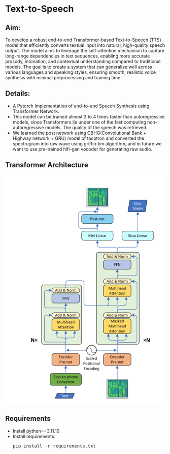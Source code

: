 # **Text-to-Speech**
<h2>Aim:</h2>
To develop a robust end-to-end Transformer-based Text-to-Speech (TTS) model that efficiently converts textual input into natural, high-quality speech output. The model aims to leverage the self-attention mechanism to capture long-range dependencies in text sequences, enabling more accurate prosody, intonation, and contextual understanding compared to traditional models. The goal is to create a system that can generalize well across various languages and speaking styles, ensuring smooth, realistic voice synthesis with minimal preprocessing and training time.

<h2>Details:</h2>
<ul>
  <li>A Pytorch Implementation of end-to-end Speech Synthesis using Transformer Network.</li>
  <li>This model can be trained almost 3 to 4 times faster than autoregressive models, since Transformers lie under one of the fast computing non-autoregressive models. The quality of the speech was retrieved.</li>
  <li>We learned the post network using CBHG(Convolutional Bank + Highway network + GRU) model of tacotron and converted the spectrogram into raw wave using griffin-lim algorithm, and in future we want to use pre-trained hifi-gan vocoder for generating raw audio.</li>
</ul>
<h2>Transformer Architecture</h2>
<img src="png/model.png">
<h2>Requirements</h2>
<ul>
  <li>Install python==3.11.10</li>
  <li>Install requirements:</li>
<pre>pip install -r requirements.txt</pre>
</ul>
